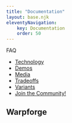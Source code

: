 ```yaml
---
title: "Documentation"
layout: base.njk
eleventyNavigation: 
    key: Documentation
    order: 50
---
```

FAQ

- [Technology](#technology)
- [Demos](#demos)
- [Media](#media)
- [Tradeoffs](#tradeoffs)
- [Variants](#variants)
- [Join the Community!](#join-the-community)


Warpforge
----------

